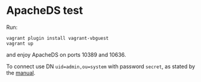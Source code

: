 # ApacheDS test

Run:

	vagrant plugin install vagrant-vbguest
	vagrant up

and enjoy ApacheDS on ports 10389 and 10636.

To connect use DN `uid=admin,ou=system` with password `secret`, as stated by the [manual](https://directory.apache.org/apacheds/basic-ug/1.4.2-changing-admin-password.html).
